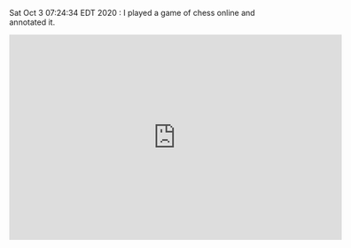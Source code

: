 Sat Oct  3 07:24:34 EDT 2020 : I played a game of chess online and annotated it.

<iframe width=600 height=371 src="https://lichess.org/study/embed/aQ4BsxZX/5qFpvqOJ#18" frameborder=0></iframe>